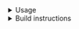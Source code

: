 <details>
<summary>Usage</summary>

``` shell
# gvcf input
docker run -ti \
    -v /rti-01/ngaddis:/rti-01/ngaddis \
    -e wf_arguments=/rti-01/ngaddis/data/temp/ancestry/b38/ancestry_pipeline_args.json \
    -e wf_definition=t1dgrs2_pipeline_step_1 \
    --rm rtibiocloud/t1dgrs2_pipeline:v1.0_58cbe71

# Interactive
docker run -ti \
    -u docker \
    -v /rti-01/ngaddis:/rti-01/ngaddis \
    --entrypoint /bin/bash \
    -e wf_arguments=blah \
    -e wf_definition=blah \
    --rm docker.io/t1dgrs2_pipeline/t1dgrs2_pipeline:v1.0
```
</details>


<details>
<summary>Build instructions</summary>

``` shell
cd biocloud_docker_tools/t1dgrs2_pipeline/v1.0

# Local build
docker build . -t t1dgrs2_pipeline/t1dgrs2_pipeline:v1.0

```
</details>

